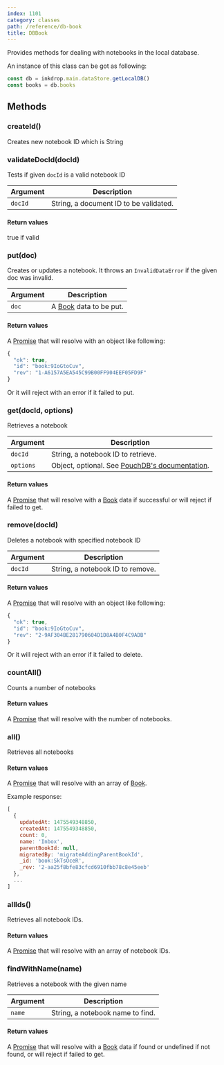 ```yaml
---
index: 1101
category: classes
path: /reference/db-book
title: DBBook
---
```


Provides methods for dealing with notebooks in the local database.

An instance of this class can be got as following:

```js
const db = inkdrop.main.dataStore.getLocalDB()
const books = db.books
```

## Methods

### createId()

Creates new notebook ID which is String

### validateDocId(docId)

Tests if given `docId` is a valid notebook ID

| Argument | Description |
| -------- | ----------- |
| `docId` | String, a document ID to be validated.  |

#### Return values

true if valid

### put(doc)

Creates or updates a notebook. It throws an `InvalidDataError` if the given doc was invalid.

| Argument | Description |
| -------- | ----------- |
| `doc` | A [Book](/reference/data-models#a-nameresource-bookbooka) data to be put. |

#### Return values

A [Promise](https://developer.mozilla.org/en-US/docs/Web/JavaScript/Reference/Global_Objects/Promise) that will resolve with an object like following:

```js
{
  "ok": true,
  "id": "book:9IoGtoCuv",
  "rev": "1-A6157A5EA545C99B00FF904EEF05FD9F"
}
```

Or it will reject with an error if it failed to put.

### get(docId, options)

Retrieves a notebook

| Argument | Description |
| -------- | ----------- |
| `docId` | String, a notebook ID to retrieve. |
| `options` | Object, optional. See [PouchDB's documentation](https://pouchdb.com/api.html#fetch_document). |

#### Return values

A [Promise](https://developer.mozilla.org/en-US/docs/Web/JavaScript/Reference/Global_Objects/Promise) that will resolve with a [Book](/reference/data-models#a-nameresource-bookbooka) data if successful or will reject if failed to get.

### remove(docId)

Deletes a notebook with specified notebook ID

| Argument | Description |
| -------- | ----------- |
| `docId` | String, a notebook ID to remove. |

#### Return values

A [Promise](https://developer.mozilla.org/en-US/docs/Web/JavaScript/Reference/Global_Objects/Promise) that will resolve with an object like following:

```js
{
  "ok": true,
  "id": "book:9IoGtoCuv",
  "rev": "2-9AF304BE281790604D1D8A4B0F4C9ADB"
}
```

Or it will reject with an error if it failed to delete.

### countAll()

Counts a number of notebooks

#### Return values

A [Promise](https://developer.mozilla.org/en-US/docs/Web/JavaScript/Reference/Global_Objects/Promise) that will resolve with the number of notebooks.

### all()

Retrieves all notebooks

#### Return values

A [Promise](https://developer.mozilla.org/en-US/docs/Web/JavaScript/Reference/Global_Objects/Promise) that will resolve with an array of [Book](/reference/data-models#a-nameresource-bookbooka).

Example response:

```js
[
  {
    updatedAt: 1475549348850,
    createdAt: 1475549348850,
    count: 0,
    name: 'Inbox',
    parentBookId: null,
    migratedBy: 'migrateAddingParentBookId',
    _id: 'book:SkTsOceR',
    _rev: '2-aa25f8bfe83cfcd6910fbb78c8e45eeb'
  },
  ...
]
```

### allIds()

Retrieves all notebook IDs.

#### Return values

A [Promise](https://developer.mozilla.org/en-US/docs/Web/JavaScript/Reference/Global_Objects/Promise) that will resolve with an array of notebook IDs.

### findWithName(name)

Retrieves a notebook with the given name

| Argument | Description |
| -------- | ----------- |
| `name` | String, a notebook name to find. |

#### Return values

A [Promise](https://developer.mozilla.org/en-US/docs/Web/JavaScript/Reference/Global_Objects/Promise) that will resolve with a [Book](/reference/data-models#a-nameresource-bookbooka) data if found or undefined if not found, or will reject if failed to get.

